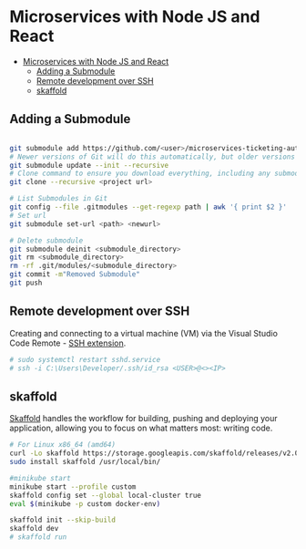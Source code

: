 # Microservices with Node JS and React
- [Microservices with Node JS and React](#microservices-with-node-js-and-react)
  - [Adding a Submodule](#adding-a-submodule)
  - [Remote development over SSH](#remote-development-over-ssh)
  - [skaffold](#skaffold)
  
## Adding a Submodule

```sh

git submodule add https://github.com/<user>/microservices-ticketing-auth auth
# Newer versions of Git will do this automatically, but older versions will require you to explicitly tell Git to download the contents of submodule
git submodule update --init --recursive
# Clone command to ensure you download everything, including any submodules
git clone --recursive <project url>

# List Submodules in Git
git config --file .gitmodules --get-regexp path | awk '{ print $2 }'
# Set url 
git submodule set-url <path> <newurl>

# Delete submodule
git submodule deinit <submodule_directory>
git rm <submodule_directory>
rm -rf .git/modules/<submodule_directory>
git commit -m"Removed Submodule"
git push
```
## Remote development over SSH
Creating and connecting to a virtual machine (VM) via the Visual Studio Code Remote - [SSH extension](https://code.visualstudio.com/docs/remote/ssh-tutorial). 
```sh
# sudo systemctl restart sshd.service
# ssh -i C:\Users\Developer/.ssh/id_rsa <USER>@<><IP>
```

## skaffold
[Skaffold](https://skaffold.dev/docs/quickstart/) handles the workflow for building, pushing and deploying your application, allowing you to focus on what matters most: writing code.
```sh
# For Linux x86_64 (amd64)
curl -Lo skaffold https://storage.googleapis.com/skaffold/releases/v2.0.0/skaffold-linux-amd64 && \
sudo install skaffold /usr/local/bin/

#minikube start
minikube start --profile custom
skaffold config set --global local-cluster true
eval $(minikube -p custom docker-env)

skaffold init --skip-build
skaffold dev
# skaffold run
```